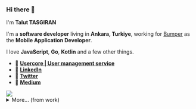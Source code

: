 ### Hi there 👋

I'm **Talut TASGIRAN**

I'm a **software developer** living in **Ankara, Turkiye**, working for [Bumper](https://www.bumper.co.uk) as the **Mobile Application Developer**.

I love **JavaScript**, **Go**, **Kotlin** and a few other things.

- 💙 [**Usercore | User management service**](https://github.com/usercoredev/usercore)
- 🐘 [**LinkedIn**](https://linkedin.com/in/taluttasgiran)
- 🐘 [**Twitter**](https://twitter.com/taluttasgiran)
- 🐘 [**Medium**](https://medium.com/@talut)

<img src="https://github-readme-stats.vercel.app/api?username=talut&show_icons=true&count_private=true&theme=dark" />

<details>
  <summary>More... (from work)</summary>
  <img src="https://github-readme-stats.vercel.app/api?username=bumper-talut-tasgiran&show_icons=true&count_private=true&theme=dark" />
</details>
